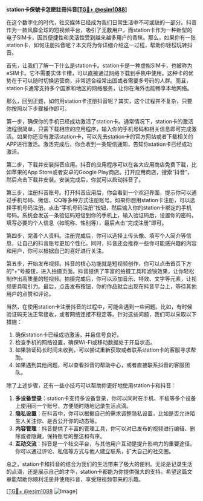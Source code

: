 **station卡保號卡怎麽註冊抖音[[TG💪+ @esim1088](https://t.me/s/esim1088)]**

在这个数字化的时代，社交媒体已经成为我们日常生活中不可或缺的一部分。抖音作为一款风靡全球的短视频平台，吸引了无数用户。而station卡作为一种新型的电子SIM卡，因其便捷性和灵活性受到越来越多用户的青睐。那么，如果你有一张station卡，如何注册抖音呢？本文将为你详细介绍这一过程，帮助你轻松玩转抖音。

首先，让我们了解一下什么是station卡。station卡是一种虚拟SIM卡，也被称为eSIM卡。它不需要实体卡槽，可以直接通过网络下载到手机中使用。这种卡的优势在于可以随时切换运营商，非常适合经常出国或者需要多号码的人群。而且，station卡通常支持多个国家和地区的网络服务，让你在海外也能畅享本地网络。

那么，回到正题，如何用station卡注册抖音呢？其实，这个过程并不复杂，只要你按照以下步骤操作即可。

第一步，确保你的手机已经成功激活了station卡。通常情况下，station卡的激活流程很简单，只需下载相应的应用程序，输入你的手机号码和相关信息即可完成激活。如果你还没有激活station卡，可以先去station卡的官方网站或者下载相关的APP进行激活。激活完成后，你会收到一条短信通知，告知你station卡已经成功激活。

第二步，下载并安装抖音应用。抖音的应用程序可以在各大应用商店免费下载，比如苹果的App Store或者安卓的Google Play商店。打开应用商店，搜索“抖音”，然后点击下载并安装。安装完成后，你就可以启动抖音了。

第三步，注册抖音账号。打开抖音应用后，你会看到一个欢迎界面，提示你可以通过手机号码、微信、QQ等多种方式注册账号。如果你想用station卡注册，可以选择手机号码注册。点击“手机号码注册”按钮，然后输入你的station卡绑定的手机号码。系统会发送一条验证码短信到你的手机上，输入验证码后，设置你的密码，填写必要的个人信息（如昵称、性别等），最后点击“完成注册”即可。

第四步，完善个人资料。注册完成后，你可以选择上传头像、填写个人简介等信息，让自己的抖音账号更加个性化。同时，抖音还会推荐一些你可能感兴趣的内容和用户，你可以根据自己的喜好进行关注。

第五步，开始发布视频。抖音的核心功能就是短视频创作，你可以点击首页下方的“+”号按钮，进入拍摄页面。抖音提供了丰富的拍摄工具和滤镜效果，让你轻松制作出高质量的短视频。拍摄完成后，你可以添加音乐、特效、文字等元素，让视频更具吸引力。最后，点击发布按钮，你的作品就会出现在抖音平台上，等待其他用户的点赞和评论。

当然，在使用station卡注册抖音的过程中，可能会遇到一些问题。比如，有时候验证码无法正常接收，或者网络连接不稳定等。针对这些问题，我们可以采取以下措施：

1. 确保station卡已经成功激活，并且信号良好。
2. 检查手机的网络设置，确保Wi-Fi或移动数据处于开启状态。
3. 如果验证码长时间未收到，可以尝试重新获取或者联系station卡的客服寻求帮助。
4. 如果遇到其他问题，可以查看抖音的帮助中心，或者直接联系抖音的客服团队。

除了上述步骤，还有一些小技巧可以帮助你更好地使用station卡和抖音：

1. **多设备登录**：station卡支持多设备登录，你可以同时在手机、平板等多个设备上使用同一个账号，方便随时随地记录生活点滴。
2. **隐私设置**：在抖音中，你可以根据自己的需求调整隐私设置，比如是否允许陌生人关注你、是否公开你的动态等。
3. **内容管理**：抖音提供了丰富的管理工具，你可以对已发布的视频进行编辑、删除或者隐藏，保持账号的整洁和有序。
4. **互动交流**：抖音是一个社交平台，与其他用户互动是提升影响力的重要途径。你可以通过评论、私信等方式与他人建立联系，扩大自己的社交圈。

总之，station卡和抖音的结合为我们的生活带来了极大的便利。无论是记录生活的点滴，还是展示自己的才华，station卡都能为你提供强大的支持。希望这篇文章能帮助你顺利注册并使用抖音，享受短视频带来的乐趣。

[[TG💪+ @esim1088](https://t.me/s/esim1088) ![Image](https://i.postimg.cc/4NQfJmqS/Snipaste-2025-05-13-00-14-12.png)]